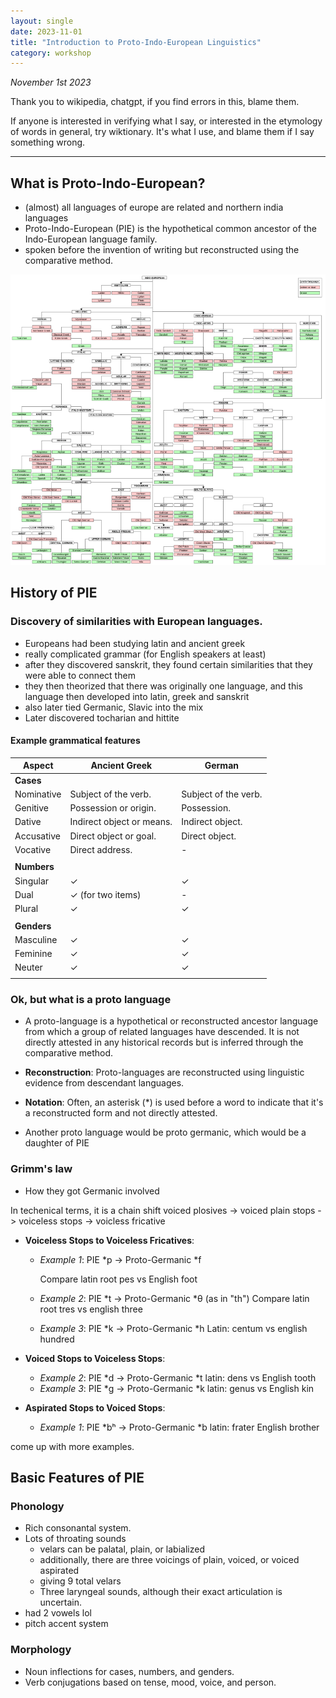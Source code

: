 ```yaml
---
layout: single
date: 2023-11-01
title: "Introduction to Proto-Indo-European Linguistics"
category: workshop
---
```


*November 1st 2023*

Thank you to wikipedia, chatgpt, if you find errors in this, blame them. 

If anyone is interested in verifying what I say, or interested in the etymology of words in general, try wiktionary.
It's what I use, and blame them if I say something wrong. 

---

## What is Proto-Indo-European?

- (almost) all languages of europe are related and northern india languages
- Proto-Indo-European (PIE) is the hypothetical common ancestor of the Indo-European language family.
- spoken before the invention of writing but reconstructed using the comparative method.

![image](pie.png)

## History of PIE
  

### Discovery of similarities with European languages.
- Europeans had been studying latin and ancient greek
- really complicated grammar (for English speakers at least)
- after they discovered sanskrit, they found certain similarities that they were able to connect them
- they then theorized that there was originally one language, and this language then developed into latin, greek and sanskrit
- also later tied Germanic, Slavic into the mix
- Later discovered tocharian and hittite

#### Example grammatical features

| Aspect               | Ancient Greek                                     | German                                           |
|----------------------|---------------------------------------------------|--------------------------------------------------|
| **Cases**            |                                                   |                                                  |
| Nominative           | Subject of the verb.                              | Subject of the verb.                             |
| Genitive             | Possession or origin.                             | Possession.                                      |
| Dative               | Indirect object or means.                         | Indirect object.                                 |
| Accusative           | Direct object or goal.                            | Direct object.                                   |
| Vocative             | Direct address.                                   | -                                                |
|                      |                                                   |                                                  |
| **Numbers**          |                                                   |                                                  |
| Singular             | ✓                                                 | ✓                                                |
| Dual                 | ✓ (for two items)                                 | -                                                |
| Plural               | ✓                                                 | ✓                                                |
|                      |                                                   |                                                  |
| **Genders**          |                                                   |                                                  |
| Masculine            | ✓                                                 | ✓                                                |
| Feminine             | ✓                                                 | ✓                                                |
| Neuter               | ✓                                                 | ✓                                                |
|                      |                                                   |                                                  |



### Ok, but what is a proto language

- A proto-language is a hypothetical or reconstructed ancestor language from which a group of related languages have descended. It is not directly attested in any historical records but is inferred through the comparative method.

- **Reconstruction**: Proto-languages are reconstructed using linguistic evidence from descendant languages.
- **Notation**: Often, an asterisk (*) is used before a word to indicate that it's a reconstructed form and not directly attested.
- Another proto language would be proto germanic, which would be a daughter of PIE  




### Grimm's law
- How they got Germanic involved
  
In techenical terms, it is a chain shift voiced plosives -> voiced plain stops -> voiceless stops -> voicless fricative

 
  - **Voiceless Stops to Voiceless Fricatives**:
    - _Example 1_: PIE *p → Proto-Germanic *f

      Compare latin root pes vs English foot
       
    - _Example 2_: PIE *t → Proto-Germanic *θ (as in "th")
      Compare latin root tres vs english three
    - _Example 3_: PIE *k → Proto-Germanic *h
      Latin: centum vs english hundred

  - **Voiced Stops to Voiceless Stops**:
    - _Example 2_: PIE *d → Proto-Germanic *t
    latin: dens vs English tooth
    - _Example 3_: PIE *g → Proto-Germanic *k
   latin: genus vs English kin

  - **Aspirated Stops to Voiced Stops**:
    - _Example 1_: PIE *bʰ → Proto-Germanic *b
    latin: frater English brother

   come up with more examples.


   

## Basic Features of PIE

### Phonology
- Rich consonantal system.
- Lots of throating sounds
   - velars can be palatal, plain, or labialized
   - additionally, there are three voicings of plain, voiced, or voiced aspirated
   - giving 9 total velars
    - Three laryngeal sounds, although their exact articulation is uncertain.
- had 2 vowels lol
- pitch accent system

### Morphology
- Noun inflections for cases, numbers, and genders.
- Verb conjugations based on tense, mood, voice, and person.

 



